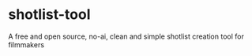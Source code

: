 # shotlist-tool
A free and open source, no-ai, clean and simple shotlist creation tool for filmmakers